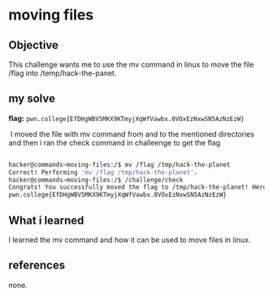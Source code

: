 # moving files
## Objective
This challenge wants me to use the mv command in linux to move the file /flag into /temp/hack-the-panet.
## my solve
**flag:** `pwn.college{EfDHgWBV5MKX9KTmyjXqWfVawbx.0VOxEzNxwSN5AzNzEzW}`

 I moved the file with mv command from and to the mentioned directories and then i ran the check command in challeenge to get the flag
```bash

hacker@commands~moving-files:/$ mv /flag /tmp/hack-the-planet
Correct! Performing 'mv /flag /tmp/hack-the-planet'.
hacker@commands~moving-files:/$ /challenge/check
Congrats! You successfully moved the flag to /tmp/hack-the-planet! Here it is:
pwn.college{EfDHgWBV5MKX9KTmyjXqWfVawbx.0VOxEzNxwSN5AzNzEzW}

```
## What i learned
I learned the mv command and how it can be used to move files in linux.
## references
none.
